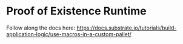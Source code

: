 # Proof of Existence Runtime

Follow along the docs here: <https://docs.substrate.io/tutorials/build-application-logic/use-macros-in-a-custom-pallet/>
